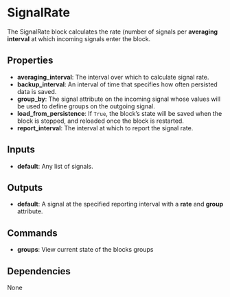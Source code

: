 SignalRate
==========
The SignalRate block calculates the rate (number of signals per **averaging interval** at which incoming signals enter the block.

Properties
----------
- **averaging_interval**: The interval over which to calculate signal rate.
- **backup_interval**: An interval of time that specifies how often persisted data is saved.
- **group_by**: The signal attribute on the incoming signal whose values will be used to define groups on the outgoing signal.
- **load_from_persistence**: If `True`, the block’s state will be saved when the block is stopped, and reloaded once the block is restarted.
- **report_interval**: The interval at which to report the signal rate.

Inputs
------
- **default**: Any list of signals.

Outputs
-------
- **default**: A signal at the specified reporting interval with a **rate** and **group** attribute.

Commands
--------
- **groups**: View current state of the blocks groups

Dependencies
------------
None

